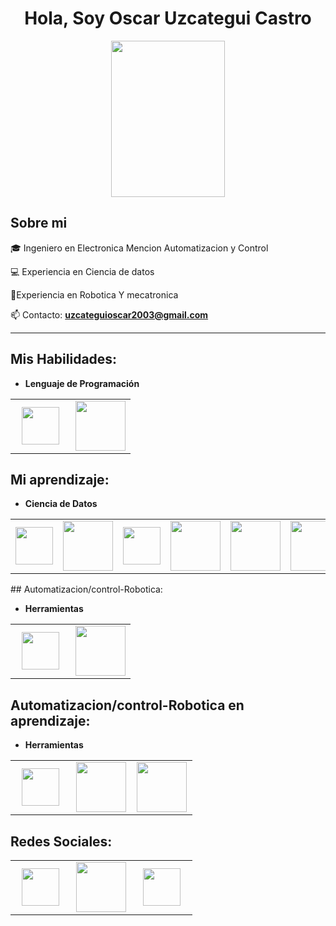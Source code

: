 <h1 align="center">Hola, Soy Oscar Uzcategui Castro  </h1> 
<div align="center"><img src="https://github.com/Mo-Alsehli/Mo-Alsehli/assets/98949843/7b841857-16fb-422d-9297-be42e3eaf3a9" height = 250px width = 60%  /></div>
<h2>Sobre mi </h2>


<p align="left">
🎓 Ingeniero en Electronica Mencion Automatizacion y Control

💻 Experiencia en Ciencia de datos 

🤖Experiencia en Robotica Y mecatronica

📫 Contacto: **uzcateguioscar2003@gmail.com**

<hr>

## Mis Habilidades:

- **Lenguaje de Programación**
<table>
<tbody>
 <tr>
<td align="center" width="50%">
<img height=60px src="https://www.vectorlogo.zone/logos/python/python-ar21.svg"> 
</td>


<td align="center" width="50%">
<img height=80px src="https://raw.githubusercontent.com/isocpp/logos/master/cpp_logo.png"> 
</td>

</tr>

</tbody>
</table>



## Mi aprendizaje:

- **Ciencia de Datos**

<table>
<tbody>
 <tr>
<td align="center" width="16%">
<img height=60px src="https://www.vectorlogo.zone/logos/numpy/numpy-ar21.svg"> 
</td>

<td align="center" width="16%">
<img height=80px src="https://www.vectorlogo.zone/logos/tensorflow/tensorflow-ar21.svg"> 
</td>

<td align="center" width="16%">
<img height=60px src="https://upload.wikimedia.org/wikipedia/commons/e/ed/Pandas_logo.svg"> 
</td>

<td align="center" width="16%">
<img height=80px src="https://www.vectorlogo.zone/logos/opencv/opencv-ar21.svg"> 
</td>

<td align="center" width="16%">
<img height=80px src="https://www.vectorlogo.zone/logos/kaggle/kaggle-ar21.svg"> 
</td>

<td align="center" width="16%">
<img height=80px src="https://upload.wikimedia.org/wikipedia/commons/thumb/0/05/Scikit_learn_logo_small.svg/390px-Scikit_learn_logo_small.svg.png"> 
</td>
</tr>
</tbody>
</table>
## Automatizacion/control-Robotica:

- **Herramientas**
<table>
<tbody>
 <tr>
<td align="center" width="50%">
<img height=60px src="https://www.vectorlogo.zone/logos/arduino/arduino-ar21.svg"> 
</td>


<td align="center" width="50%">
<img height=80px src="https://www.vectorlogo.zone/logos/siemens/siemens-ar21.svg"> 
</td>



</tbody>
</table>

## Automatizacion/control-Robotica en aprendizaje:

- **Herramientas**
<table>
<tbody>
 <tr>
<td align="center" width="33%">
<img height=60px src="https://www.vectorlogo.zone/logos/ros/ros-ar21.svg"> 
</td>


<td align="center" width="33%">
<img height=80px src="https://www.vectorlogo.zone/logos/linux/linux-ar21.svg"> 
</td>

<td align="center" width="33%">
<img height=80px src="https://www.vectorlogo.zone/logos/gnu_bash/gnu_bash-ar21.svg"> 
</td>
</tr>
</tr>

</tbody>
</table>

## Redes Sociales:

<table>
<tbody>
 <tr>
<td align="center" width="33%">
<img height=60px src="https://www.vectorlogo.zone/logos/linkedin/linkedin-ar21.svg"> 
</td>

<td align="center" width="33%">
<img height=80px src="https://www.vectorlogo.zone/logos/gmail/gmail-ar21.svg"> 
</td>

<td align="center" width="33%">
<img height=60px src="https://www.vectorlogo.zone/logos/github/github-ar21.svg"> 
</td>

</tr>
</tbody>
</table>

